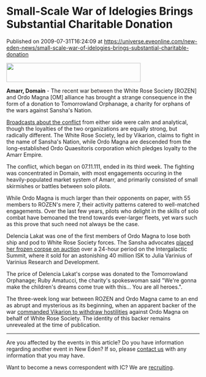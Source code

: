 # Small-Scale War of Idelogies Brings Substantial Charitable Donation
Published on 2009-07-31T16:24:09 at https://universe.eveonline.com/new-eden-news/small-scale-war-of-idelogies-brings-substantial-charitable-donation

<img src='http://www.eve-ic.net/media/assets/icarticlebanner.png' width='350' height='50' />  
  
 **Amarr, Domain** \- The recent war between the White Rose Society [ROZEN] and Ordo Magna [OM] alliance has brought a strange consequence in the form of a donation to Tomorrowland Orphanage, a charity for orphans of the wars against Sansha's Nation.   
  
[Broadcasts about the conflict](http://www.eve-ic.net/media/igbd/igbd.php?faction=ic&url=http%3A%2F%2Fwww.eveonline.com%2Fingameboard.asp%3Fa%3Dtopic%26threadID%3D1116399) from either side were calm and analytical, though the loyalties of the two organizations are equally strong, but radically different. The White Rose Society, led by Vikarion, claims to fight in the name of Sansha's Nation, while Ordo Magna are descended from the long-established Ordo Quaesitoris corporation which pledges loyalty to the Amarr Empire.  
  
The conflict, which began on 07.11.111, ended in its third week. The fighting was concentrated in Domain, with most engagements occuring in the heavily-populated market system of Amarr, and primarily consisted of small skirmishes or battles between solo pilots.  
  
While Ordo Magna is much larger than their opponents on paper, with 55 members to ROZEN's mere 7, their activity patterns catered to well-matched engagements. Over the last few years, pilots who delight in the skills of solo combat have bemoaned the trend towards ever-larger fleets, yet wars such as this prove that such need not always be the case.  
  
Delencia Lakat was one of the first members of Ordo Magna to lose both ship and pod to White Rose Society forces. The Sansha advocates [placed her frozen corpse on auction](http://www.eve-ic.net/media/igbd/igbd.php?faction=ic&url=http%3A%2F%2Fwww.eveonline.com%2Fingameboard.asp%3Fa%3Dtopic%26threadID%3D1116399%26page%3D1%2311) over a 24-hour period on the Intergalactic Summit, where it sold for an astonishing 40 million ISK to Julia Varinius of Varinius Research and Development.   
  
The price of Delencia Lakat's corpse was donated to the Tomorrowland Orphanage; Ruby Amatucci, the charity's spokeswoman said "We're gonna make the children's dreams come true with this... You are all heroes.".  
  
The three-week long war between ROZEN and Ordo Magna came to an end as abrupt and mysterious as its beginning, when an apparent backer of the war [commanded Vikarion to withdraw hostilities](http://www.eve-ic.net/media/igbd/igbd.php?faction=ic&url=http%3A%2F%2Fwww.eveonline.com%2Fingameboard.asp%3Fa%3Dtopic%26threadID%3D1116399%26page%3D2%2357) against Ordo Magna on behalf of White Rose Society. The identity of this backer remains unrevealed at the time of publication.

* * *

Are you affected by the events in this article? Do you have information regarding another event in New Eden? If so, please [contact us](http://myeve.eve-online.com/news.asp?a=submitrp) with any information that you may have.  
  
Want to become a news correspondent with IC? We are [recruiting](http://www.eveonline.com/isd.asp).
